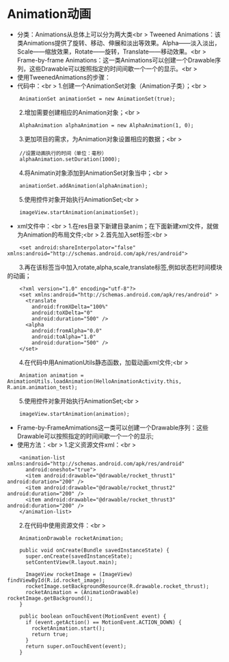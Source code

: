 # Animation动画
- 分类：Animations从总体上可以分为两大类<br \>
Tweened Animations：该类Animations提供了旋转、移动、伸展和淡出等效果。Alpha——淡入淡出，Scale——缩放效果，Rotate——旋转，Translate——移动效果。<br \>
Frame-by-frame Animations：这一类Animations可以创建一个Drawable序列，这些Drawable可以按照指定的时间间歇一个一个的显示。<br \>
- 使用TweenedAnimations的步骤：
- 代码中：<br \>
  1.创建一个AnimationSet对象（Animation子类）；<br \> 
```
    AnimationSet animationSet = new AnimationSet(true); 
```
　　2.增加需要创建相应的Animation对象；<br \> 
```
    AlphaAnimation alphaAnimation = new AlphaAnimation(1, 0); 
```
　　3.更加项目的需求，为Animation对象设置相应的数据；<br \>
```
    //设置动画执行的时间（单位：毫秒）  
    alphaAnimation.setDuration(1000);  
```
　　4.将Animatin对象添加到AnimationSet对象当中；<br \>
```
    animationSet.addAnimation(alphaAnimation);  
```
　　5.使用控件对象开始执行AnimationSet;<br \>
```
    imageView.startAnimation(animationSet); 
```
- xml文件中：<br \>
1.在res目录下新建目录anim；在下面新建xml文件，就做为Animation的布局文件;<br \>
2.首先加入set标签:<br \>
```
    <set android:shareInterpolator="false" xmlns:android="http://schemas.android.com/apk/res/android">
```
　　3.再在该标签当中加入rotate,alpha,scale,translate标签,例如状态栏时间模块的动画；
```
    <?xml version="1.0" encoding="utf-8"?>
    <set xmlns:android="http://schemas.android.com/apk/res/android" >
      <translate
        android:fromXDelta="100%"
        android:toXDelta="0"
        android:duration="500" />
      <alpha
        android:fromAlpha="0.0"
        android:toAlpha="1.0"
        android:duration="500" />
    </set>  
```
　　4.在代码中用AnimationUtils静态函数，加载动画xml文件;<br \>
```
    Animation animation = AnimationUtils.loadAnimation(HelloAnimationActivity.this, R.anim.animation_test);  
```
　　5.使用控件对象开始执行AnimationSet;<br \>
```
    imageView.startAnimation(animation); 
```
- Frame-by-FrameAmimations这一类可以创建一个Drawable序列：这些Drawable可以按照指定的时间间歇一个一个的显示;
- 使用方法：<br \>
1.定义资源文件xml：<br \>
```
    <animation-list xmlns:android="http://schemas.android.com/apk/res/android"  
      android:oneshot="true">  
      <item android:drawable="@drawable/rocket_thrust1" android:duration="200" />  
      <item android:drawable="@drawable/rocket_thrust2" android:duration="200" />  
      <item android:drawable="@drawable/rocket_thrust3" android:duration="200" />  
    </animation-list>  
```
　　2.在代码中使用资源文件：<br \>
```
    AnimationDrawable rocketAnimation;  
      
    public void onCreate(Bundle savedInstanceState) {  
      super.onCreate(savedInstanceState);  
      setContentView(R.layout.main);  
      
      ImageView rocketImage = (ImageView) findViewById(R.id.rocket_image);  
      rocketImage.setBackgroundResource(R.drawable.rocket_thrust);  
      rocketAnimation = (AnimationDrawable) rocketImage.getBackground();  
    }  
      
    public boolean onTouchEvent(MotionEvent event) {  
      if (event.getAction() == MotionEvent.ACTION_DOWN) {  
        rocketAnimation.start();  
        return true;  
      }  
      return super.onTouchEvent(event);  
    }  
```
